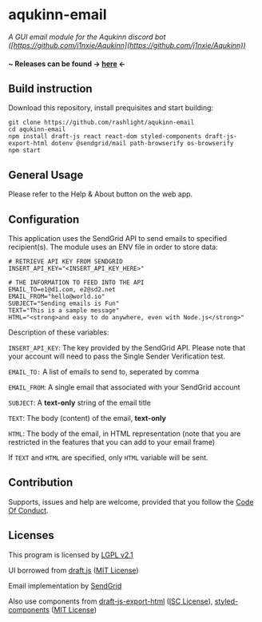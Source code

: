 
# aqukinn-email
*A GUI email module for the Aqukinn discord bot ([https://github.com/j1nxie/Aqukinn](https://github.com/j1nxie/Aqukinn))*

#### ~ Releases can be found -> [here](https://github.com/rashlight/aqukinn-email/releases) <-

## Build instruction
Download this repository, install prequisites and start building:

    git clone https://github.com/rashlight/aqukinn-email
    cd aqukinn-email
    npm install draft-js react react-dom styled-components draft-js-export-html dotenv @sendgrid/mail path-browserify os-browserify
    npm start

## General Usage
Please refer to the Help & About button on the web app.

## Configuration
This application uses the SendGrid API to send emails to specified recipient(s).
The module uses an ENV file in order to store data:

    # RETRIEVE API KEY FROM SENDGRID
	INSERT_API_KEY="<INSERT_API_KEY_HERE>"

	# THE INFORMATION TO FEED INTO THE API
	EMAIL_TO=e1@d1.com, e2@sd2.net
	EMAIL_FROM="hello@world.io"
	SUBJECT="Sending emails is Fun"
	TEXT="This is a sample message"
	HTML="<strong>and easy to do anywhere, even with Node.js</strong>"

Description of these variables:

`INSERT_API_KEY`: The key provided by the SendGrid API. Please note that your account will need to pass the Single Sender Verification test.

`EMAIL_TO:` A list of emails to send to, seperated by comma

`EMAIL_FROM`: A single email that associated with your SendGrid account

`SUBJECT`: A **text-only** string of the email title

`TEXT`: The body (content) of the email, **text-only**

`HTML`: The body of the email, in HTML representation (note that you are restricted in the features that you can add to your email frame)

If `TEXT` and `HTML` are specified, only `HTML` variable will be sent.


## Contribution
Supports, issues and help are welcome, provided that you follow the [Code Of Conduct](https://github.com/rashlight/aqukinn-email/blob/main/CODE_OF_CONDUCT.md).

## Licenses
This program is licensed by [LGPL v2.1](https://www.gnu.org/licenses/old-licenses/lgpl-2.1.en.html)

UI borrowed from [draft.js](https://github.com/facebook/draft-js)  ([MIT License](https://github.com/facebook/draft-js/blob/main/LICENSE))

Email implementation by [SendGrid](https://sendgrid.com/)

Also use components from [draft-js-export-html](https://www.npmjs.com/package/draft-js-export-html) ([ISC License](https://github.com/sstur/draft-js-utils/blob/master/LICENSE)), [styled-components](https://www.npmjs.com/package/styled-components/v/4.1.3) ([MIT License](https://github.com/styled-components/styled-components/blob/main/LICENSE))




